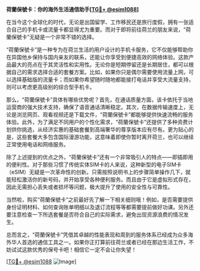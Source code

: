 **荷蘭保號卡：你的海外生活通信助手[[TG💪+ @esim1088](https://t.me/s/esim1088)]**

在当今这个全球化的时代，无论是出国留学、工作移民还是旅行度假，拥有一张适合自己的手机卡或流量卡都显得尤为重要。而对于即将前往荷兰的朋友来说，“荷蘭保號卡”无疑是一个非常不错的选择。

“荷蘭保號卡”是一种专为在荷兰生活的用户设计的手机卡服务，它不仅能够帮助你在异国他乡保持与国内亲友的联系，还能让你享受到便捷高效的网络体验。这款产品最大的亮点在于其灵活性和实用性。无论你是短期停留还是长期居住，都可以根据自己的需求选择合适的套餐方案。比如，如果你只是偶尔需要使用流量上网，可以选择基础版的流量卡；而如果你希望随时随地都能接打电话并享受大流量支持，则可以考虑更高级别的综合型手机卡。

那么，“荷蘭保號卡”具体有哪些优势呢？首先，在通话质量方面，该卡依托于当地运营商的强大技术支持，确保了语音通话清晰稳定。其次，在数据传输速度上，无论是浏览网页、观看视频还是下载文件，“荷蘭保號卡”都能够提供快速流畅的服务体验。此外，为了满足不同用户的个性化需求，“荷蘭保號卡”还提供了多种资费计划供你挑选，从经济实惠的基础套餐到高端奢华的尊享版本应有尽有。更为贴心的是，这些套餐大多包含国际漫游功能，这意味着即使你暂时离开荷兰，也可以继续正常使用电话和网络服务。

除了上述提到的优点之外，“荷蘭保號卡”还有一个非常吸引人的特点——即插即用的便利性。对于那些习惯了传统实体SIM卡的人来说，这种新型的电子SIM卡（eSIM）无疑是一次革命性的创新。只需按照说明书上的步骤简单操作几下，就能轻松激活你的新号码，并开始享受各种便利服务。而且由于它是虚拟形式存在，因此无需担心丢失或者损坏等问题，极大提升了使用的安全性与可靠性。

当然啦，购买“荷蘭保號卡”之前最好先了解一下相关细则哦！例如，是否需要提供身份证明材料、如何查询账单明细以及退订流程等等都需要提前做好功课。另外还要注意检查一下所选套餐是否符合自己的实际需求，避免出现资源浪费的情况发生。

总而言之，“荷蘭保號卡”凭借其卓越的性能表现和周到的服务体系已经成为众多海外华人首选的通信工具之一。如果你正打算前往荷兰或者已经在那边生活工作，不妨试试这款优秀的保号卡吧！相信它一定不会让你失望！

[[TG💪+ @esim1088](https://t.me/s/esim1088) ![Image](https://i.postimg.cc/4NQfJmqS/Snipaste-2025-05-13-00-14-12.png)]